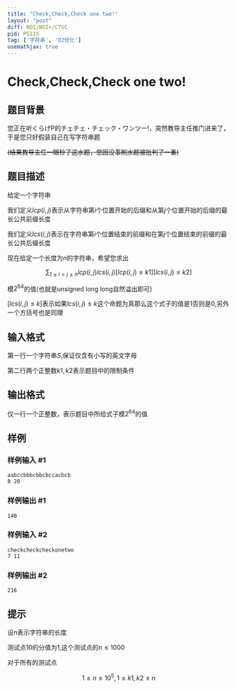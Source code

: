 ```yaml
---
title: "Check,Check,Check one two!"
layout: "post"
diff: NOI/NOI+/CTSC
pid: P5115
tag: ['字符串', 'O2优化']
usemathjax: true
---
```


# Check,Check,Check one two!
## 题目背景

您正在听くらげP的チェチェ・チェック・ワンツー!，突然教导主任推门进来了，于是您只好假装自己在写字符串题

~~(结果教导主任一眼秒了这水题，您因没事刷水题被批判了一番)~~
## 题目描述

给定一个字符串

我们定义$lcp(i,j)$表示从字符串第$i$个位置开始的后缀和从第$j$个位置开始的后缀的最长公共前缀长度

我们定义$lcs(i,j)$表示在字符串第$i$个位置结束的前缀和在第$j$个位置结束的前缀的最长公共后缀长度

现在给定一个长度为$n$的字符串，希望您求出

$$\sum_{1\leq i < j \leq n}lcp(i,j)lcs(i,j)[lcp(i,j)\leq k1][lcs(i,j) \leq k2]$$

模$2^{64}$的值(也就是unsigned long long自然溢出即可)

$[lcs(i,j) \leq k]$表示如果$lcs(i,j) \leq k$这个命题为真那么这个式子的值是1否则是0,另外一个方括号也是同理


## 输入格式

第一行一个字符串$S$,保证仅含有小写的英文字母

第二行两个正整数$k1,k2$表示题目中的限制条件
## 输出格式

仅一行一个正整数，表示题目中所给式子模$2^{64}$的值
## 样例

### 样例输入 #1
```
aabccbbbcbbcbccacbcb
8 20
```
### 样例输出 #1
```
140
```
### 样例输入 #2
```
checkcheckcheckonetwo
7 11
```
### 样例输出 #2
```
216
```
## 提示

设n表示字符串的长度

测试点10的分值为1,这个测试点的$n \leq 1000$

对于所有的测试点

$$1 \leq n \leq 10^5,1\leq k1 , k2 \leq n$$
